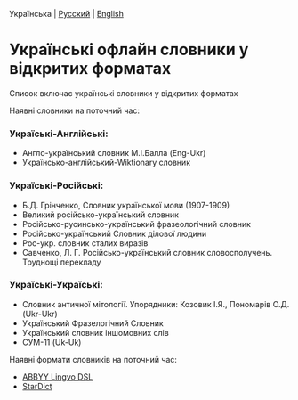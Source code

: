 Українська | [Русский](README_RU.md) | [English](README_EN.md) 
# Українські офлайн словники у відкритих форматах

Список включає українські словники у відкритих форматах

Наявні словники на поточний час:

### Україські-Англійські:
- Англо-український словник М.І.Балла (Eng-Ukr)
- Українсько-англійський-Wiktionary словник

### Україські-Російські:
- Б.Д. Грінченко, Словник української мови (1907-1909)
- Великий російсько-український словник
- Російсько-русинсько-український фразеологічний словник
- Російсько-український Словник ділової людини 
- Рос-укр. словник сталих виразів
- Савченко, Л. Г. Російсько-український словник словосполучень. Труднощі перекладу

### Україські-Україські:
- Словник античної мітології. Упорядники: Козовик І.Я., Пономарів О.Д. (Ukr-Ukr)
- Український Фразелогічний Словник
- Український словник іншомовних слів
- СУМ-11 (Uk-Uk)

Наявні формати словників на поточний час:
- [ABBYY Lingvo DSL](https://github.com/bakustarver/ukrdictionarieslistopensource/releases/download/0.1/ABBYY.Lingvo.DSL.Ukr.zip)
- [StarDict](https://github.com/bakustarver/ukrdictionarieslistopensource/releases/download/0.1/Stardict.Ukr.zip)
